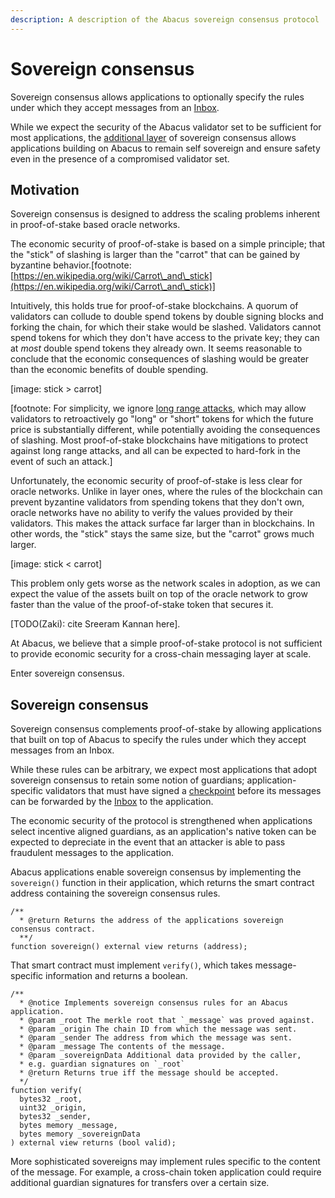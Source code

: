 ```yaml
---
description: A description of the Abacus sovereign consensus protocol
---
```


# Sovereign consensus

Sovereign consensus allows applications to optionally specify the rules under which they accept messages from an [Inbox](../messaging/inbox.md).

While we expect the security of the Abacus validator set to be sufficient for most applications, the [additional layer](https://en.wikipedia.org/wiki/Swiss\_cheese\_model) of sovereign consensus allows applications building on Abacus to remain self sovereign and ensure safety even in the presence of a compromised validator set.

## Motivation

Sovereign consensus is designed to address the scaling problems inherent in proof-of-stake based oracle networks.

The economic security of proof-of-stake is based on a simple principle; that the "stick" of slashing is larger than the "carrot" that can be gained by byzantine behavior.\[footnote: [https://en.wikipedia.org/wiki/Carrot\_and\_stick](https://en.wikipedia.org/wiki/Carrot\_and\_stick)]

Intuitively, this holds true for proof-of-stake blockchains. A quorum of validators can collude to double spend tokens by double signing blocks and forking the chain, for which their stake would be slashed. Validators cannot spend tokens for which they don't have access to the private key; they can at _most_ double spend tokens they already own. It seems reasonable to conclude that the economic consequences of slashing would be greater than the economic benefits of double spending.

\[image: stick > carrot]

\[footnote: For simplicity, we ignore [long range attacks](https://blog.positive.com/rewriting-history-a-brief-introduction-to-long-range-attacks-54e473acdba9), which may allow validators to retroactively go "long" or "short" tokens for which the future price is substantially different, while potentially avoiding the consequences of slashing. Most proof-of-stake blockchains have mitigations to protect against long range attacks, and all can be expected to hard-fork in the event of such an attack.]

Unfortunately, the economic security of proof-of-stake is less clear for oracle networks. Unlike in layer ones, where the rules of the blockchain can prevent byzantine validators from spending tokens that they don't own, oracle networks have no ability to verify the values provided by their validators. This makes the attack surface far larger than in blockchains. In other words, the "stick" stays the same size, but the "carrot" grows much larger.

\[image: stick < carrot]

This problem only gets worse as the network scales in adoption, as we can expect the value of the assets built on top of the oracle network to grow faster than the value of the proof-of-stake token that secures it.

\[TODO(Zaki): cite Sreeram Kannan here].

At Abacus, we believe that a simple proof-of-stake protocol is not sufficient to provide economic security for a cross-chain messaging layer at scale.

Enter sovereign consensus.

## Sovereign consensus

Sovereign consensus complements proof-of-stake by allowing applications that built on top of Abacus to specify the rules under which they accept messages from an Inbox.

While these rules can be arbitrary, we expect most applications that adopt sovereign consensus to retain some notion of guardians; application-specific validators that must have signed a [checkpoint](../messaging/#checkpoints) before its messages can be forwarded by the [Inbox](../messaging/inbox.md) to the application.

The economic security of the protocol is strengthened when applications select incentive aligned guardians, as an application's native token can be expected to depreciate in the event that an attacker is able to pass fraudulent messages to the application.

Abacus applications enable sovereign consensus by implementing the `sovereign()` function in their application, which returns the smart contract address containing the sovereign consensus rules.

```solidity
/**
  * @return Returns the address of the applications sovereign consensus contract.
  **/
function sovereign() external view returns (address);
```

That smart contract must implement `verify()`, which takes message-specific information and returns a boolean.

```solidity
/**
  * @notice Implements sovereign consensus rules for an Abacus application.
  * @param _root The merkle root that `_message` was proved against.
  * @param _origin The chain ID from which the message was sent. 
  * @param _sender The address from which the message was sent.
  * @param _message The contents of the message.
  * @param _sovereignData Additional data provided by the caller,
  * e.g. guardian signatures on `_root`
  * @return Returns true iff the message should be accepted.
  */
function verify(
  bytes32 _root,
  uint32 _origin,
  bytes32 _sender,
  bytes memory _message,
  bytes memory _sovereignData
) external view returns (bool valid);
```

More sophisticated sovereigns may implement rules specific to the content of the message. For example, a cross-chain token application could require additional guardian signatures for transfers over a certain size.

